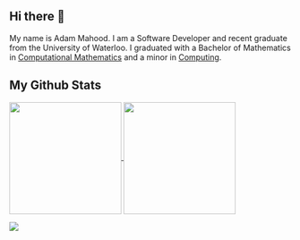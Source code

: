 ## Hi there 👋

My name is Adam Mahood. I am a Software Developer and recent graduate from the University of Waterloo. I graduated with a Bachelor of Mathematics in [Computational Mathematics](https://www.youtube.com/watch?v=2DkgzxUSi5U) and a minor in [Computing](https://academic-calendar-archive.uwaterloo.ca/undergraduate-studies/2022-2023/page/MATH-Computing-Minor.html).

## My Github Stats

<a href="https://github.com/asmahood">
  <img height=200 align="center" src="https://github-readme-stats.vercel.app/api?username=asmahood&theme=dracula&show_icons=true" />
</a>
<a href="https://github.com/asmahood">
  <img height=200 align="center" src="https://github-readme-streak-stats.herokuapp.com/?user=asmahood&theme=dracula&hide_border=false" />
</a>

![](https://github-profile-trophy.vercel.app/?username=asmahood&theme=dracula&no-frame=false&no-bg=true&margin-w=4)

<!--
**asmahood/asmahood** is a ✨ _special_ ✨ repository because its `README.md` (this file) appears on your GitHub profile.

Here are some ideas to get you started:

- 🔭 I’m currently working on ...
- 🌱 I’m currently learning ...
- 👯 I’m looking to collaborate on ...
- 🤔 I’m looking for help with ...
- 💬 Ask me about ...
- 📫 How to reach me: ...
- 😄 Pronouns: ...
- ⚡ Fun fact: ...

# 💫 About Me:
🔭 I’m currently working on<br>👯 I’m looking to collaborate on<br>🤝 I’m looking for help with<br>🌱 I’m currently learning<br>💬 Ask me about<br>⚡ Fun fact


## 🌐 Socials:
[![LinkedIn](https://img.shields.io/badge/LinkedIn-%230077B5.svg?logo=linkedin&logoColor=white)](https://linkedin.com/in/asmahood) 

# 💻 Tech Stack:
![GraphQL](https://img.shields.io/badge/-GraphQL-E10098?style=for-the-badge&logo=graphql&logoColor=white)
# 📊 GitHub Stats:
![](https://github-readme-stats.vercel.app/api?username=asmahood&theme=dracula&hide_border=false&include_all_commits=false&count_private=false)<br/>
![](https://github-readme-streak-stats.herokuapp.com/?user=asmahood&theme=dracula&hide_border=false)<br/>
![](https://github-readme-stats.vercel.app/api/top-langs/?username=asmahood&theme=dracula&hide_border=false&include_all_commits=false&count_private=false&layout=compact)

## 🏆 GitHub Trophies
![](https://github-profile-trophy.vercel.app/?username=asmahood&theme=dracula&no-frame=false&no-bg=true&margin-w=4)

---
[![](https://visitcount.itsvg.in/api?id=asmahood&icon=0&color=10)](https://visitcount.itsvg.in)

-->
